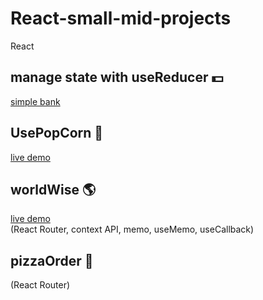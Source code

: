 # React-small-mid-projects
React 
## manage state with useReducer 💵
[simple bank](https://codesandbox.io/p/sandbox/react-challenge-usereducer-bank-starter-forked-kn5fc8?layout=%257B%2522sidebarPanel%2522%253A%2522EXPLORER%2522%252C%2522rootPanelGroup%2522%253A%257B%2522direction%2522%253A%2522horizontal%2522%252C%2522contentType%2522%253A%2522UNKNOWN%2522%252C%2522type%2522%253A%2522PANEL_GROUP%2522%252C%2522id%2522%253A%2522ROOT_LAYOUT%2522%252C%2522panels%2522%253A%255B%257B%2522type%2522%253A%2522PANEL_GROUP%2522%252C%2522contentType%2522%253A%2522UNKNOWN%2522%252C%2522direction%2522%253A%2522vertical%2522%252C%2522id%2522%253A%2522clum5ajya0006356gpuejj1pg%2522%252C%2522sizes%2522%253A%255B100%252C0%255D%252C%2522panels%2522%253A%255B%257B%2522type%2522%253A%2522PANEL_GROUP%2522%252C%2522contentType%2522%253A%2522EDITOR%2522%252C%2522direction%2522%253A%2522horizontal%2522%252C%2522id%2522%253A%2522EDITOR%2522%252C%2522panels%2522%253A%255B%257B%2522type%2522%253A%2522PANEL%2522%252C%2522contentType%2522%253A%2522EDITOR%2522%252C%2522id%2522%253A%2522clum5ajy90002356g1bauob4v%2522%257D%255D%257D%252C%257B%2522type%2522%253A%2522PANEL_GROUP%2522%252C%2522contentType%2522%253A%2522SHELLS%2522%252C%2522direction%2522%253A%2522horizontal%2522%252C%2522id%2522%253A%2522SHELLS%2522%252C%2522panels%2522%253A%255B%257B%2522type%2522%253A%2522PANEL%2522%252C%2522contentType%2522%253A%2522SHELLS%2522%252C%2522id%2522%253A%2522clum5ajya0003356g23083z3s%2522%257D%255D%252C%2522sizes%2522%253A%255B100%255D%257D%255D%257D%252C%257B%2522type%2522%253A%2522PANEL_GROUP%2522%252C%2522contentType%2522%253A%2522DEVTOOLS%2522%252C%2522direction%2522%253A%2522vertical%2522%252C%2522id%2522%253A%2522DEVTOOLS%2522%252C%2522panels%2522%253A%255B%257B%2522type%2522%253A%2522PANEL%2522%252C%2522contentType%2522%253A%2522DEVTOOLS%2522%252C%2522id%2522%253A%2522clum5ajya0005356g9uac1uzw%2522%257D%255D%252C%2522sizes%2522%253A%255B100%255D%257D%255D%252C%2522sizes%2522%253A%255B50%252C50%255D%257D%252C%2522tabbedPanels%2522%253A%257B%2522clum5ajy90002356g1bauob4v%2522%253A%257B%2522id%2522%253A%2522clum5ajy90002356g1bauob4v%2522%252C%2522tabs%2522%253A%255B%255D%257D%252C%2522clum5ajya0005356g9uac1uzw%2522%253A%257B%2522tabs%2522%253A%255B%257B%2522id%2522%253A%2522clum5ajya0004356gg2vbjae0%2522%252C%2522mode%2522%253A%2522permanent%2522%252C%2522type%2522%253A%2522UNASSIGNED_PORT%2522%252C%2522port%2522%253A0%252C%2522path%2522%253A%2522%252F%2522%257D%255D%252C%2522id%2522%253A%2522clum5ajya0005356g9uac1uzw%2522%252C%2522activeTabId%2522%253A%2522clum5ajya0004356gg2vbjae0%2522%257D%252C%2522clum5ajya0003356g23083z3s%2522%253A%257B%2522tabs%2522%253A%255B%255D%252C%2522id%2522%253A%2522clum5ajya0003356g23083z3s%2522%257D%257D%252C%2522showDevtools%2522%253Atrue%252C%2522showShells%2522%253Afalse%252C%2522showSidebar%2522%253Atrue%252C%2522sidebarPanelSize%2522%253A15%257D)

## UsePopCorn 🍿
[live demo](https://react-small-mid-projects.vercel.app/)
## worldWise 🌎
[live demo](https://worldwise-chi-six.vercel.app/)     
(React Router, context API, memo, useMemo, useCallback)
## pizzaOrder 🍕
(React Router)


